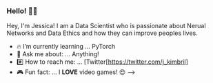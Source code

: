 ### Hello! :wave::nerd_face:

Hey, I'm Jessica! I am a Data Scientist who is passionate about Nerual Networks and Data Ethics and how they can improve peoples lives.

- :fire: I’m currently learning ... PyTorch
- 💬 Ask me about: ... Anything!
- :hash: How to reach me: ... [Twitter[https://twitter.com/j_kimbril]
- :video_game: Fun fact: ... I **LOVE** video games! :heart_eyes:
-->
